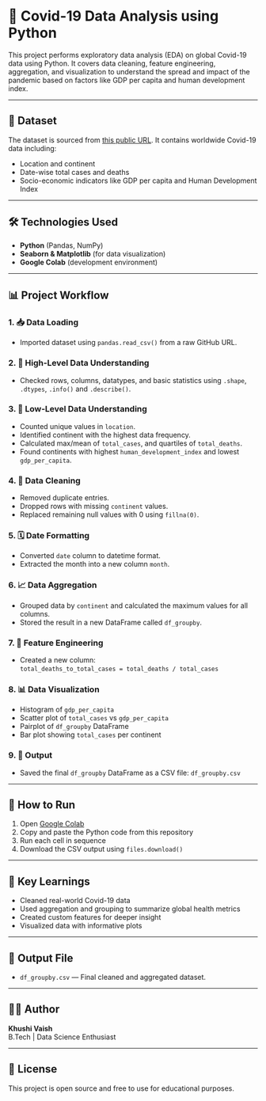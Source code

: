 # 🦠 Covid-19 Data Analysis using Python

This project performs exploratory data analysis (EDA) on global Covid-19 data using Python. It covers data cleaning, feature engineering, aggregation, and visualization to understand the spread and impact of the pandemic based on factors like GDP per capita and human development index.

---

## 📌 Dataset

The dataset is sourced from [this public URL](https://raw.githubusercontent.com/SR1608/Datasets/main/covid-data.csv). It contains worldwide Covid-19 data including:

- Location and continent
- Date-wise total cases and deaths
- Socio-economic indicators like GDP per capita and Human Development Index

---

## 🛠 Technologies Used

- **Python** (Pandas, NumPy)
- **Seaborn & Matplotlib** (for data visualization)
- **Google Colab** (development environment)

---

## 📊 Project Workflow

### 1. 📥 Data Loading
- Imported dataset using `pandas.read_csv()` from a raw GitHub URL.

### 2. 🧠 High-Level Data Understanding
- Checked rows, columns, datatypes, and basic statistics using `.shape`, `.dtypes`, `.info()` and `.describe()`.

### 3. 🔎 Low-Level Data Understanding
- Counted unique values in `location`.
- Identified continent with the highest data frequency.
- Calculated max/mean of `total_cases`, and quartiles of `total_deaths`.
- Found continents with highest `human_development_index` and lowest `gdp_per_capita`.

### 4. 🧹 Data Cleaning
- Removed duplicate entries.
- Dropped rows with missing `continent` values.
- Replaced remaining null values with 0 using `fillna(0)`.

### 5. 🗓 Date Formatting
- Converted `date` column to datetime format.
- Extracted the month into a new column `month`.

### 6. 📈 Data Aggregation
- Grouped data by `continent` and calculated the maximum values for all columns.
- Stored the result in a new DataFrame called `df_groupby`.

### 7. 🧮 Feature Engineering
- Created a new column:  
  `total_deaths_to_total_cases = total_deaths / total_cases`

### 8. 📊 Data Visualization
- Histogram of `gdp_per_capita`
- Scatter plot of `total_cases` vs `gdp_per_capita`
- Pairplot of `df_groupby` DataFrame
- Bar plot showing `total_cases` per continent

### 9. 💾 Output
- Saved the final `df_groupby` DataFrame as a CSV file: `df_groupby.csv`

---

## 📎 How to Run

1. Open [Google Colab](https://colab.research.google.com/)
2. Copy and paste the Python code from this repository
3. Run each cell in sequence
4. Download the CSV output using `files.download()`

---

## 📌 Key Learnings

- Cleaned real-world Covid-19 data
- Used aggregation and grouping to summarize global health metrics
- Created custom features for deeper insight
- Visualized data with informative plots

---

## 📁 Output File

- `df_groupby.csv` — Final cleaned and aggregated dataset.

---

## 🙋‍♀️ Author

**Khushi Vaish**  
B.Tech | Data Science Enthusiast

---

## 📜 License

This project is open source and free to use for educational purposes.
